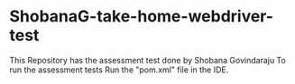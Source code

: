 # ShobanaG-take-home-webdriver-test

This Repository has the assessment test done by Shobana Govindaraju
To run the assessment tests Run the "pom.xml" file in the IDE.
